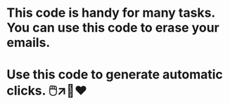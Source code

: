 # This code is handy for many tasks. You can use this code to erase your emails. 
# Use this code to generate automatic clicks.  🖱️↗️🤖❤️
